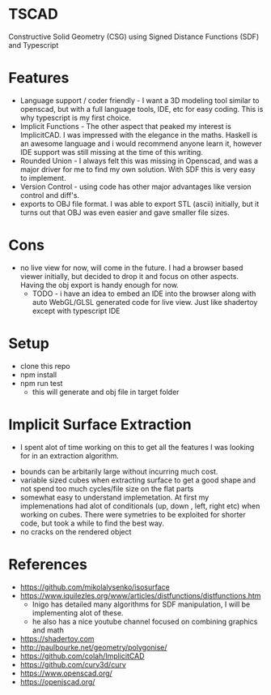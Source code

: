# TSCAD 
Constructive Solid Geometry (CSG) using Signed Distance Functions (SDF) and Typescript 

# Features
* Language support / coder friendly - I want a 3D modeling tool similar to openscad, but with a full language tools, IDE, etc for easy coding.  This is why typescript is my first choice.
* Implicit Functions - The other aspect that peaked my interest is ImplicitCAD.  I was impressed with the elegance in the maths. Haskell is an awesome language and i would recommend anyone learn it, however IDE support was still missing at the time of this writing.
* Rounded Union - I always felt this was missing in Openscad, and was a major driver for me to find my own solution.  With SDF this is very easy to implement.
* Version Control - using code has other major advantages like version control and diff's.
* exports to OBJ file format.  I was able to export STL (ascii) initially, but it turns out that OBJ was even easier and gave smaller file sizes.

# Cons
* no live view for now, will come in the future. I had a browser based viewer initially, but decided to drop it and focus on other aspects. Having the obj export is handy enough for now.
  - TODO - i have an idea to embed an IDE into the browser along with auto WebGL/GLSL generated code for live view. Just like shadertoy except with typescript IDE

# Setup
* clone this repo
* npm install
* npm run test
  - this will generate and obj file in target folder

# Implicit Surface Extraction
* I spent alot of time working on this to get all the features I was looking for in an extraction algorithm.
 - bounds can be arbitarily large without incurring much cost.
 - variable sized cubes when extracting surface to get a good shape and not spend too much cycles/file size on the flat parts
 - somewhat easy to understand implemetation.  At first my implemenations had alot of conditionals (up, down , left, right etc) when working on cubes.  There were symetries to be exploited for shorter code, but took a while to find the best way.
 - no cracks on the rendered object


# References
* https://github.com/mikolalysenko/isosurface
* https://www.iquilezles.org/www/articles/distfunctions/distfunctions.htm
  - Inigo has detailed many algorithms for SDF manipulation, I will be implementing alot of these.
  - he also has a nice youtube channel focused on combining graphics and math
* https://shadertoy.com
* http://paulbourke.net/geometry/polygonise/
* https://github.com/colah/ImplicitCAD
* https://github.com/curv3d/curv
* https://www.openscad.org/
* https://openjscad.org/
